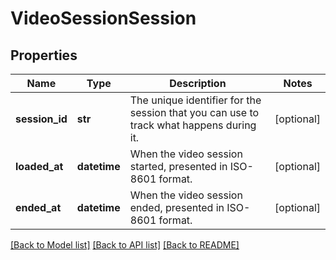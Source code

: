# VideoSessionSession

## Properties
Name | Type | Description | Notes
------------ | ------------- | ------------- | -------------
**session_id** | **str** | The unique identifier for the session that you can use to track what happens during it. | [optional] 
**loaded_at** | **datetime** | When the video session started, presented in ISO-8601 format. | [optional] 
**ended_at** | **datetime** | When the video session ended, presented in ISO-8601 format. | [optional] 

[[Back to Model list]](../README.md#documentation-for-models) [[Back to API list]](../README.md#documentation-for-api-endpoints) [[Back to README]](../README.md)


